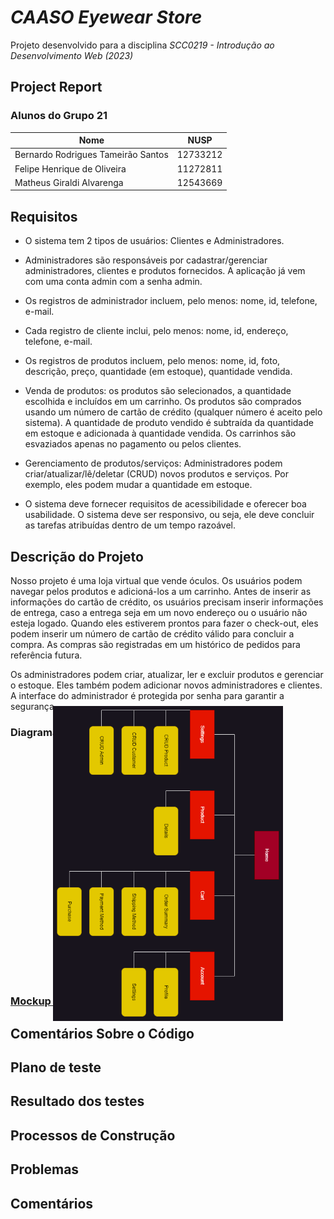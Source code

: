 # _CAASO Eyewear Store_ 
Projeto desenvolvido para a disciplina _SCC0219 - Introdução ao Desenvolvimento Web (2023)_

## Project Report

### Alunos do Grupo 21

| Nome | NUSP |
| ------ | ------ |
| Bernardo Rodrigues Tameirão Santos | 12733212 |
| Felipe Henrique de Oliveira | 11272811 |
| Matheus Giraldi Alvarenga | 12543669 |

## Requisitos
- O sistema tem 2 tipos de usuários: Clientes e Administradores.

- Administradores são responsáveis por cadastrar/gerenciar administradores, clientes e produtos fornecidos. A aplicação já vem com uma conta admin com a senha admin.

- Os registros de administrador incluem, pelo menos: nome, id, telefone, e-mail.

- Cada registro de cliente inclui, pelo menos: nome, id, endereço, telefone, e-mail.

- Os registros de produtos incluem, pelo menos: nome, id, foto, descrição, preço, quantidade (em estoque), quantidade vendida.

- Venda de produtos: os produtos são selecionados, a quantidade escolhida e incluídos em um carrinho. Os produtos são comprados usando um número de cartão de crédito (qualquer número é aceito pelo sistema). A quantidade de produto vendido é subtraída da quantidade em estoque e adicionada à quantidade vendida. Os carrinhos são esvaziados apenas no pagamento ou pelos clientes.

- Gerenciamento de produtos/serviços: Administradores podem criar/atualizar/lê/deletar (CRUD) novos produtos e serviços. Por exemplo, eles podem mudar a quantidade em estoque.

- O sistema deve fornecer requisitos de acessibilidade e oferecer boa usabilidade. O sistema deve ser responsivo, ou seja, ele deve concluir as tarefas atribuídas dentro de um tempo razoável.

## Descrição do Projeto

Nosso projeto é uma loja virtual que vende óculos. Os usuários podem navegar pelos produtos e adicioná-los a um carrinho. Antes de inserir as informações do cartão de crédito, os usuários precisam inserir informações de entrega, caso a entrega seja em um novo endereço ou o usuário não esteja logado. Quando eles estiverem prontos para fazer o check-out, eles podem inserir um número de cartão de crédito válido para concluir a compra. As compras são registradas em um histórico de pedidos para referência futura.

Os administradores podem criar, atualizar, ler e excluir produtos e gerenciar o estoque. Eles também podem adicionar novos administradores e clientes. A interface do administrador é protegida por senha para garantir a segurança.

### Diagrama de Navegação

<img src="navigation_diagram.png" alt="Diagrama de Navegação" style="transform: rotate(90deg);">


### [Mockup do site CAASO Eyewear no FIGMA](https://www.figma.com/file/8UUIxMVwJ5aWvJciDRd1N9/Trabalho-WEB?type=design&node-id=3%3A2&t=hfZTwQtrPaKur3k5-1)

## Comentários Sobre o Código

## Plano de teste


## Resultado dos testes

## Processos de Construção


## Problemas


## Comentários

